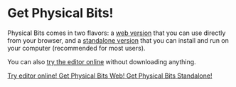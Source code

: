 # Get Physical Bits!

Physical Bits comes in two flavors: a [web version](./WEB.md) that you can use directly from your browser, and a [standalone version](./STANDALONE.md) that you can install and run on your computer (recommended for most users). 

You can also [try the editor online](http://gira.github.io/PhysicalBits/demo) without downloading anything.

<a class="h4 btn btn-large" href="http://gira.github.io/PhysicalBits/demo" type="button">
  <i class="fa fa-globe mr-2"></i>
  <span>Try editor online!</span>
</a>

<a class="h4 btn btn-large" href="./WEB.html" type="button">
  <i class="fa fa-download mr-2"></i>
  <span>Get Physical Bits Web!</span>
</a>

<a class="h4 btn btn-large" href="./STANDALONE.html" type="button">
  <i class="fa fa-download mr-2"></i>
  <span>Get Physical Bits Standalone!</span>
</a>
